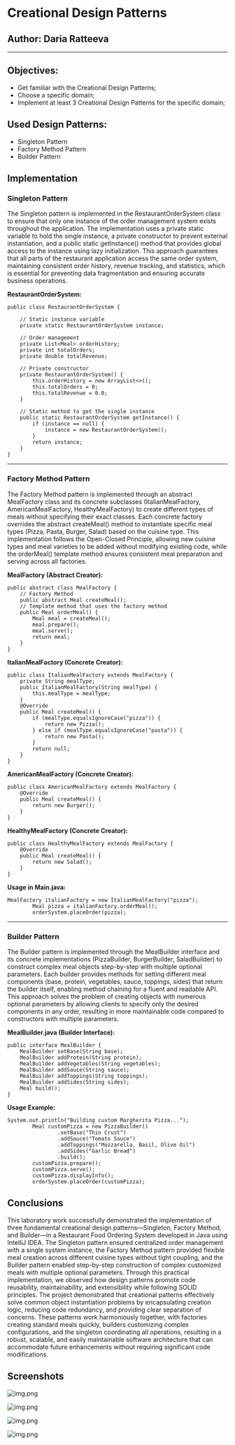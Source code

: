# Creational Design Patterns


## Author: Daria Ratteeva

----

## Objectives:

* Get familiar with the Creational Design Patterns;
* Choose a specific domain;
* Implement at least 3 Creational Design Patterns for the specific domain;


## Used Design Patterns:

* Singleton Pattern
* Factory Method Pattern
* Builder Pattern


## Implementation

### Singleton Pattern

The Singleton pattern is implemented in the RestaurantOrderSystem class to ensure that only one instance of the order management system exists throughout the application. The implementation uses a private static variable to hold the single instance, a private constructor to prevent external instantiation, and a public static getInstance() method that provides global access to the instance using lazy initialization. This approach guarantees that all parts of the restaurant application access the same order system, maintaining consistent order history, revenue tracking, and statistics, which is essential for preventing data fragmentation and ensuring accurate business operations.

**RestaurantOrderSystem:**
```
public class RestaurantOrderSystem {

    // Static instance variable
    private static RestaurantOrderSystem instance;

    // Order management
    private List<Meal> orderHistory;
    private int totalOrders;
    private double totalRevenue;

    // Private constructor
    private RestaurantOrderSystem() {
        this.orderHistory = new ArrayList<>();
        this.totalOrders = 0;
        this.totalRevenue = 0.0;
    }

    // Static method to get the single instance
    public static RestaurantOrderSystem getInstance() {
        if (instance == null) {
            instance = new RestaurantOrderSystem();
        }
        return instance;
    }
}

```

---

### Factory Method Pattern

The Factory Method pattern is implemented through an abstract MealFactory class and its concrete subclasses (ItalianMealFactory, AmericanMealFactory, HealthyMealFactory) to create different types of meals without specifying their exact classes. Each concrete factory overrides the abstract createMeal() method to instantiate specific meal types (Pizza, Pasta, Burger, Salad) based on the cuisine type. This implementation follows the Open-Closed Principle, allowing new cuisine types and meal varieties to be added without modifying existing code, while the orderMeal() template method ensures consistent meal preparation and serving across all factories.

**MealFactory (Abstract Creator):**
```
public abstract class MealFactory {
    // Factory Method
    public abstract Meal createMeal();
    // Template method that uses the factory method
    public Meal orderMeal() {
        Meal meal = createMeal();
        meal.prepare();
        meal.serve();
        return meal;
    }
}
```

**ItalianMealFactory (Concrete Creator):**
```
public class ItalianMealFactory extends MealFactory {
    private String mealType;
    public ItalianMealFactory(String mealType) {
        this.mealType = mealType;
    }
    @Override
    public Meal createMeal() {
        if (mealType.equalsIgnoreCase("pizza")) {
            return new Pizza();
        } else if (mealType.equalsIgnoreCase("pasta")) {
            return new Pasta();
        }
        return null;
    }
}
```
**AmericanMealFactory (Concrete Creator):**
```
public class AmericanMealFactory extends MealFactory {
    @Override
    public Meal createMeal() {
        return new Burger();
    }
}
```

**HealthyMealFactory (Concrete Creator):**
```
public class HealthyMealFactory extends MealFactory {
    @Override
    public Meal createMeal() {
        return new Salad();
    }
}

```
**Usage in Main.java:**
```
MealFactory italianFactory = new ItalianMealFactory("pizza");
        Meal pizza = italianFactory.orderMeal();
        orderSystem.placeOrder(pizza);
```
---

### Builder Pattern

The Builder pattern is implemented through the MealBuilder interface and its concrete implementations (PizzaBuilder, BurgerBuilder, SaladBuilder) to construct complex meal objects step-by-step with multiple optional parameters. Each builder provides methods for setting different meal components (base, protein, vegetables, sauce, toppings, sides) that return the builder itself, enabling method chaining for a fluent and readable API. This approach solves the problem of creating objects with numerous optional parameters by allowing clients to specify only the desired components in any order, resulting in more maintainable code compared to constructors with multiple parameters.
    
**MealBuilder.java (Builder Interface):**
```
public interface MealBuilder {
    MealBuilder setBase(String base);
    MealBuilder addProtein(String protein);
    MealBuilder addVegetables(String vegetables);
    MealBuilder addSauce(String sauce);
    MealBuilder addToppings(String toppings);
    MealBuilder addSides(String sides);
    Meal build();
}
```

**Usage Example:**
```
System.out.println("Building custom Margherita Pizza...");
        Meal customPizza = new PizzaBuilder()
                .setBase("Thin Crust")
                .addSauce("Tomato Sauce")
                .addToppings("Mozzarella, Basil, Olive Oil")
                .addSides("Garlic Bread")
                .build();
        customPizza.prepare();
        customPizza.serve();
        customPizza.displayInfo();
        orderSystem.placeOrder(customPizza);
```


## Conclusions

This laboratory work successfully demonstrated the implementation of three fundamental creational design patterns—Singleton, Factory Method, and Builder—in a Restaurant Food Ordering System developed in Java using IntelliJ IDEA. The Singleton pattern ensured centralized order management with a single system instance, the Factory Method pattern provided flexible meal creation across different cuisine types without tight coupling, and the Builder pattern enabled step-by-step construction of complex customized meals with multiple optional parameters. Through this practical implementation, we observed how design patterns promote code reusability, maintainability, and extensibility while following SOLID principles. The project demonstrated that creational patterns effectively solve common object instantiation problems by encapsulating creation logic, reducing code redundancy, and providing clear separation of concerns. These patterns work harmoniously together, with factories creating standard meals quickly, builders customizing complex configurations, and the singleton coordinating all operations, resulting in a robust, scalable, and easily maintainable software architecture that can accommodate future enhancements without requiring significant code modifications.
## Screenshots
![img.png](factory_method.png)

![img.png](builder_method.png)

![img.png](singleton_pattern.png)

![img.png](order_history.png)